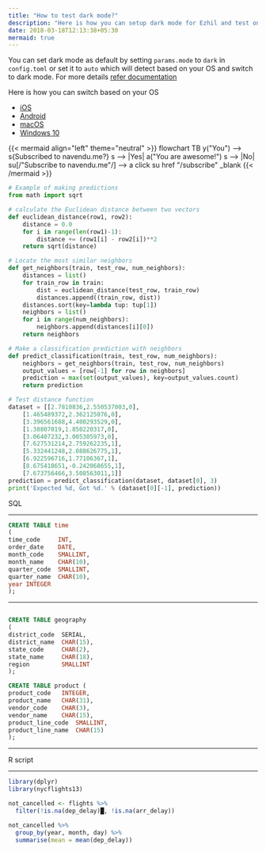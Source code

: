```yaml
---
title: "How to test dark mode?"
description: "Here is how you can setup dark mode for Ezhil and test on various OS like iOS, Android, macOS and Windows 10."
date: 2018-03-18T12:13:38+05:30
mermaid: true
---
```


You can set dark mode as default by setting `params.mode` to `dark` in `config.toml` or set it to `auto` which will detect based on your OS and switch to dark mode. For more details [refer documentation](https://github.com/vividvilla/ezhil#configuration)

Here is how you can switch based on your OS

* [iOS](https://www.howtogeek.com/440078/how-to-enable-dark-mode-on-your-iphone-and-ipad/)
* [Android](https://9to5google.com/2018/12/17/android-dark-mode-theme-pie/)
* [macOS](https://support.apple.com/en-in/HT208976)
* [Windows 10](https://www.cnet.com/how-to/turn-on-the-dark-mode-in-windows-10/)


{{< mermaid align="left" theme="neutral" >}}
flowchart TB
    y("You") --> s{Subscribed to navendu.me?}
    s --> |Yes| a("You are awesome!")
    s --> |No| su[/"Subscribe to navendu.me"/] --> a
    click su href "/subscribe" _blank
{{< /mermaid >}}


```py 
# Example of making predictions
from math import sqrt

# calculate the Euclidean distance between two vectors
def euclidean_distance(row1, row2):
	distance = 0.0
	for i in range(len(row1)-1):
		distance += (row1[i] - row2[i])**2
	return sqrt(distance)

# Locate the most similar neighbors
def get_neighbors(train, test_row, num_neighbors):
	distances = list()
	for train_row in train:
		dist = euclidean_distance(test_row, train_row)
		distances.append((train_row, dist))
	distances.sort(key=lambda tup: tup[1])
	neighbors = list()
	for i in range(num_neighbors):
		neighbors.append(distances[i][0])
	return neighbors

# Make a classification prediction with neighbors
def predict_classification(train, test_row, num_neighbors):
	neighbors = get_neighbors(train, test_row, num_neighbors)
	output_values = [row[-1] for row in neighbors]
	prediction = max(set(output_values), key=output_values.count)
	return prediction

# Test distance function
dataset = [[2.7810836,2.550537003,0],
	[1.465489372,2.362125076,0],
	[3.396561688,4.400293529,0],
	[1.38807019,1.850220317,0],
	[3.06407232,3.005305973,0],
	[7.627531214,2.759262235,1],
	[5.332441248,2.088626775,1],
	[6.922596716,1.77106367,1],
	[8.675418651,-0.242068655,1],
	[7.673756466,3.508563011,1]]
prediction = predict_classification(dataset, dataset[0], 3)
print('Expected %d, Got %d.' % (dataset[0][-1], prediction))


```


SQL 

---- 

```SQL
CREATE TABLE time
(
time_code     INT,
order_date    DATE,
month_code    SMALLINT,
month_name    CHAR(10),
quarter_code  SMALLINT,
quarter_name  CHAR(10),
year INTEGER
);

```

----

```sql

CREATE TABLE geography 
(
district_code  SERIAL,
district_name  CHAR(15),
state_code     CHAR(2),
state_name     CHAR(18),
region         SMALLINT
);

CREATE TABLE product (
product_code   INTEGER,
product_name   CHAR(31),
vendor_code    CHAR(3),
vendor_name    CHAR(15),
product_line_code  SMALLINT,
product_line_name  CHAR(15)
);

```

-------

R script 

----- 

```R 
library(dplyr)
library(nycflights13)

not_cancelled <- flights %>% 
  filter(!is.na(dep_delay)█, !is.na(arr_delay))

not_cancelled %>% 
  group_by(year, month, day) %>% 
  summarise(mean = mean(dep_delay))
```

